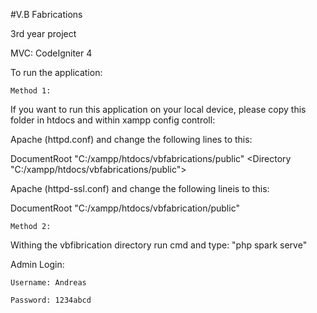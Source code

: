 #V.B Fabrications

3rd year project

MVC: CodeIgniter 4

To run the application:

	Method 1:

If you want to run this application on your local device, please copy this folder in htdocs and within xampp
config controll: 

Apache (httpd.conf) and change the following lines to this:

DocumentRoot "C:/xampp/htdocs/vbfabrications/public"
<Directory "C:/xampp/htdocs/vbfabrications/public">

Apache (httpd-ssl.conf) and change the following lineis to this:

DocumentRoot "C:/xampp/htdocs/vbfabrication/public"


	Method 2:
Withing the vbfibrication directory run cmd and type: "php spark serve"




Admin Login:

	Username: Andreas

	Password: 1234abcd

